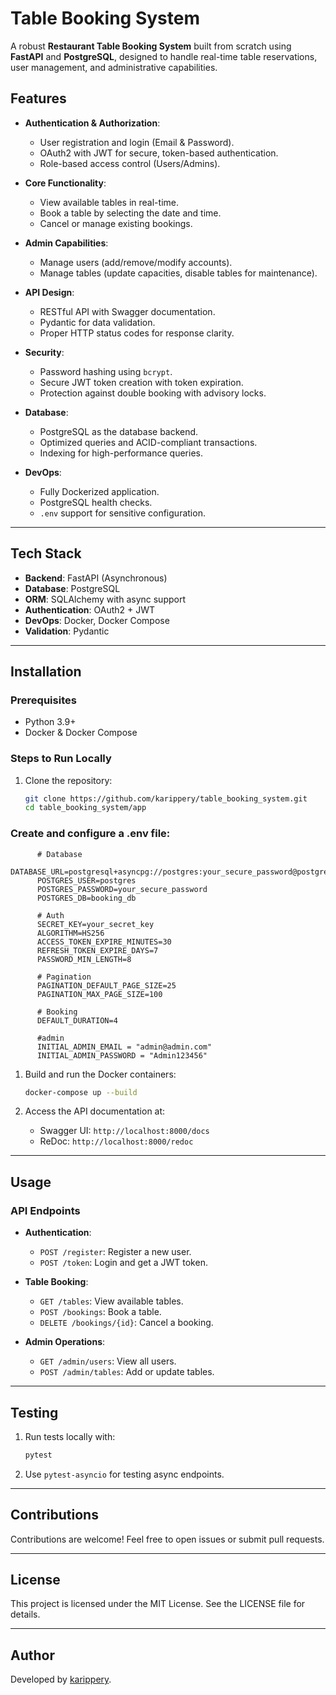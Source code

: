 # Table Booking System

A robust **Restaurant Table Booking System** built from scratch using **FastAPI** and **PostgreSQL**, designed to handle real-time table reservations, user management, and administrative capabilities.

## Features

- **Authentication & Authorization**:
  - User registration and login (Email & Password).
  - OAuth2 with JWT for secure, token-based authentication.
  - Role-based access control (Users/Admins).

- **Core Functionality**:
  - View available tables in real-time.
  - Book a table by selecting the date and time.
  - Cancel or manage existing bookings.

- **Admin Capabilities**:
  - Manage users (add/remove/modify accounts).
  - Manage tables (update capacities, disable tables for maintenance).

- **API Design**:
  - RESTful API with Swagger documentation.
  - Pydantic for data validation.
  - Proper HTTP status codes for response clarity.

- **Security**:
  - Password hashing using `bcrypt`.
  - Secure JWT token creation with token expiration.
  - Protection against double booking with advisory locks.

- **Database**:
  - PostgreSQL as the database backend.
  - Optimized queries and ACID-compliant transactions.
  - Indexing for high-performance queries.

- **DevOps**:
  - Fully Dockerized application.
  - PostgreSQL health checks.
  - `.env` support for sensitive configuration.

---

## Tech Stack

- **Backend**: FastAPI (Asynchronous)
- **Database**: PostgreSQL
- **ORM**: SQLAlchemy with async support
- **Authentication**: OAuth2 + JWT
- **DevOps**: Docker, Docker Compose
- **Validation**: Pydantic

---

## Installation

### Prerequisites
- Python 3.9+
- Docker & Docker Compose

### Steps to Run Locally
1. Clone the repository:
   ```bash
   git clone https://github.com/karippery/table_booking_system.git
   cd table_booking_system/app

### Create and configure a .env file:
   ```plaintext
         # Database
         DATABASE_URL=postgresql+asyncpg://postgres:your_secure_password@postgres:5432/booking_db
         POSTGRES_USER=postgres
         POSTGRES_PASSWORD=your_secure_password
         POSTGRES_DB=booking_db

         # Auth
         SECRET_KEY=your_secret_key
         ALGORITHM=HS256
         ACCESS_TOKEN_EXPIRE_MINUTES=30
         REFRESH_TOKEN_EXPIRE_DAYS=7
         PASSWORD_MIN_LENGTH=8

         # Pagination
         PAGINATION_DEFAULT_PAGE_SIZE=25
         PAGINATION_MAX_PAGE_SIZE=100

         # Booking
         DEFAULT_DURATION=4

         #admin
         INITIAL_ADMIN_EMAIL = "admin@admin.com"
         INITIAL_ADMIN_PASSWORD = "Admin123456" 

   ```

1. Build and run the Docker containers:
   ```bash
   docker-compose up --build
   ```

2. Access the API documentation at:
   - Swagger UI: `http://localhost:8000/docs`
   - ReDoc: `http://localhost:8000/redoc`

---

## Usage

### API Endpoints
- **Authentication**:
  - `POST /register`: Register a new user.
  - `POST /token`: Login and get a JWT token.

- **Table Booking**:
  - `GET /tables`: View available tables.
  - `POST /bookings`: Book a table.
  - `DELETE /bookings/{id}`: Cancel a booking.

- **Admin Operations**:
  - `GET /admin/users`: View all users.
  - `POST /admin/tables`: Add or update tables.

---

## Testing

1. Run tests locally with:
   ```bash
   pytest
   ```
2. Use `pytest-asyncio` for testing async endpoints.

---

## Contributions

Contributions are welcome! Feel free to open issues or submit pull requests.

---

## License

This project is licensed under the MIT License. See the LICENSE file for details.

---

## Author

Developed by [karippery](https://github.com/karippery).
```

